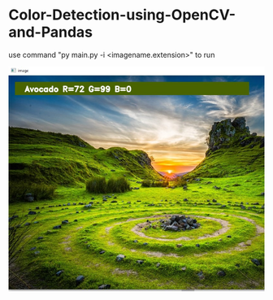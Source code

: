# Color-Detection-using-OpenCV-and-Pandas
use command "py main.py -i <imagename.extension>" to run

<img src="ss/1.jpg" alt="Output">
